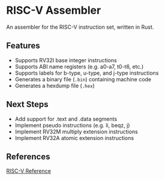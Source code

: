# RISC-V Assembler
An assembler for the RISC-V instruction set, written in Rust.

## Features
- Supports RV32I base integer instructions
- Supports ABI name registers (e.g. a0-a7, t0-t6, etc.)
- Supports labels for b-type, u-type, and j-type instructions
- Generates a binary file (`.bin`) containing machine code
- Generates a hexdump file (`.hex`)

## Next Steps
- Add support for .text and .data segments
- Implement pseudo instructions (e.g. li, beqz, j)
- Implement RV32M multiply extension instructions
- Implement RV32A atomic extension instructions

## References
[RISC-V Reference](https://www.cs.sfu.ca/~ashriram/Courses/CS295/assets/notebooks/RISCV/RISCV_CARD.pdf)